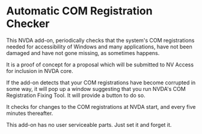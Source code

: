 # Automatic COM Registration Checker

This NVDA add-on, periodically checks that the system's COM registrations needed for accessibility of Windows and many applications, have not been damaged and have not gone missing, as sometimes happens.

It is a proof of concept for a proposal which will be submitted to NV Access for inclusion in NVDA core.

If the add-on detects that your COM registrations have become corrupted in some way, it will pop up a window suggesting that you run NVDA's COM Registration Fixing Tool.
It will provide a button to do so.

It checks for changes to the COM registrations at NVDA start, and every five minutes thereafter.

This add-on has no user serviceable parts.
Just set it and forget it.
